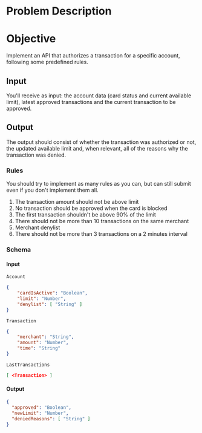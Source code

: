 # Problem Description

# Objective

Implement an API that authorizes a transaction for a specific account, following some predefined rules.

## Input

You'll receive as input: the account data (card status and current available limit), latest approved transactions and the current transaction to be approved.

## Output

The output should consist of whether the transaction was authorized or not, the updated available limit and, when relevant, all of the reasons why the transaction was denied.

### Rules

You should try to implement as many rules as you can, but can still submit even if you don't implement them all.

1. The transaction amount should not be above limit
2. No transaction should be approved when the card is blocked
3. The first transaction shouldn't be above 90% of the limit
4. There should not be more than 10 transactions on the same merchant
5. Merchant denylist
6. There should not be more than 3 transactions on a 2 minutes interval

### Schema

#### Input

`Account`
```json
{
    "cardIsActive": "Boolean",
    "limit": "Number",
    "denylist": [ "String" ]
}
```

`Transaction`
```json
{  
    "merchant": "String",
    "amount": "Number",
    "time": "String"
}
```

`LastTransactions`

```json
[ <Transaction> ]
```

#### Output

```json
{
  "approved": "Boolean",
  "newLimit": "Number",
  "deniedReasons": [ "String" ]
}
```
